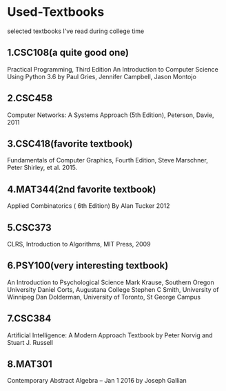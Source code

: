 # Used-Textbooks
selected textbooks I've read during college time

## 1.CSC108(a quite good one)
Practical Programming, Third Edition
An Introduction to Computer Science Using Python 3.6 by Paul Gries, Jennifer Campbell, Jason Montojo

## 2.CSC458
Computer Networks: A Systems Approach (5th Edition), Peterson, Davie, 2011

## 3.CSC418(favorite textbook)
Fundamentals of Computer Graphics, Fourth Edition, Steve Marschner, Peter Shirley, et al. 2015.

## 4.MAT344(2nd favorite textbook)
Applied Combinatorics ( 6th Edition) By Alan Tucker 2012 

## 5.CSC373
CLRS, Introduction to Algorithms, MIT Press, 2009

## 6.PSY100(very interesting textbook)
An Introduction to Psychological Science
Mark Krause, Southern Oregon University
Daniel Corts, Augustana College
Stephen C Smith, University of Winnipeg
Dan Dolderman, University of Toronto, St George Campus

## 7.CSC384
Artificial Intelligence: A Modern Approach Textbook by Peter Norvig and Stuart J. Russell

## 8.MAT301
Contemporary Abstract Algebra – Jan 1 2016 by Joseph Gallian